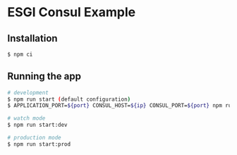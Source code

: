 # ESGI Consul Example

## Installation

```bash
$ npm ci
```

## Running the app

```bash
# development
$ npm run start (default configuration)
$ APPLICATION_PORT=${port} CONSUL_HOST=${ip} CONSUL_PORT=${port} npm run start

# watch mode
$ npm run start:dev

# production mode
$ npm run start:prod
```
